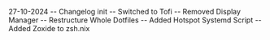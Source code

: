 27-10-2024
-- Changelog init
-- Switched to Tofi
-- Removed Display Manager
-- Restructure Whole Dotfiles
-- Added Hotspot Systemd Script
-- Added Zoxide to zsh.nix
